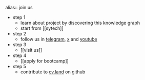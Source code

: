 alias:: join us

- step 1
	- learn about project by discovering this knowledge graph
	- start from [[sytech]]
- step 2
	- follow us in [telegram](http://t.me/cyberbali), [x](https://x.com/cybervalleyland) and [youtube](https://www.youtube.com/@cybervalleyland)
- step 3
	- [[visit us]]
- step 4
	- [[apply for bootcamp]]
- step 5
	- contribute to [cv.land](https://github.com/cyber-valley) on github